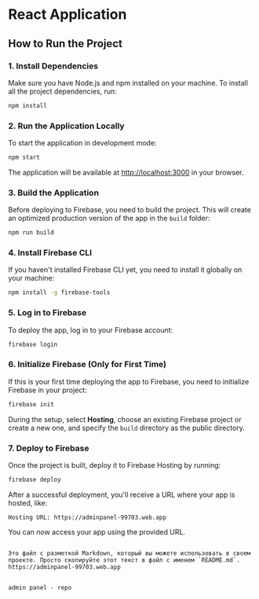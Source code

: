 # React Application

## How to Run the Project

### 1. Install Dependencies

Make sure you have Node.js and npm installed on your machine. To install all the project dependencies, run:

```bash
npm install
```

### 2. Run the Application Locally

To start the application in development mode:

```bash
npm start
```

The application will be available at [http://localhost:3000](http://localhost:3000) in your browser.

### 3. Build the Application

Before deploying to Firebase, you need to build the project. This will create an optimized production version of the app in the `build` folder:

```bash
npm run build
```

### 4. Install Firebase CLI

If you haven't installed Firebase CLI yet, you need to install it globally on your machine:

```bash
npm install -g firebase-tools
```

### 5. Log in to Firebase

To deploy the app, log in to your Firebase account:

```bash
firebase login
```

### 6. Initialize Firebase (Only for First Time)

If this is your first time deploying the app to Firebase, you need to initialize Firebase in your project:

```bash
firebase init
```

During the setup, select **Hosting**, choose an existing Firebase project or create a new one, and specify the `build` directory as the public directory.

### 7. Deploy to Firebase

Once the project is built, deploy it to Firebase Hosting by running:

```bash
firebase deploy
```

After a successful deployment, you'll receive a URL where your app is hosted, like:

```
Hosting URL: https://adminpanel-99703.web.app

```

You can now access your app using the provided URL.
```

Это файл с разметкой Markdown, который вы можете использовать в своем проекте. Просто скопируйте этот текст в файл с именем `README.md`.
https://adminpanel-99703.web.app


admin panel - repo
